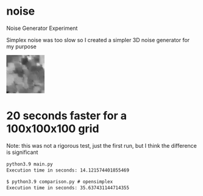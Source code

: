 # noise
Noise Generator Experiment

Simplex noise was too slow so I created a simpler 3D noise generator for my purpose

![Output sample](https://github.com/textmmorpg/noise/blob/main/noise.gif)

# 20 seconds faster for a 100x100x100 grid

Note: this was not a rigorous test, just the first run, but I think the difference is significant

```
python3.9 main.py 
Execution time in seconds: 14.121574401855469
```

```
$ python3.9 comparison.py # opensimplex
Execution time in seconds: 35.637431144714355
```

